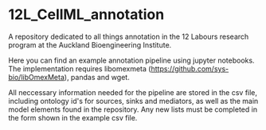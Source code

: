 # 12L_CellML_annotation
A repository dedicated to all things annotation in the 12 Labours research program at the Auckland Bioengineering Institute.

Here you can find an example annotation pipeline using jupyter notebooks. The implementation requires libomexmeta (https://github.com/sys-bio/libOmexMeta), pandas
and wget. 

All neccessary information needed for the pipeline are stored in the csv file, including ontology id's for sources, sinks and mediators, as well as
the main model elements found in the repository. Any new lists must be completed in the form shown in the example csv file.    
